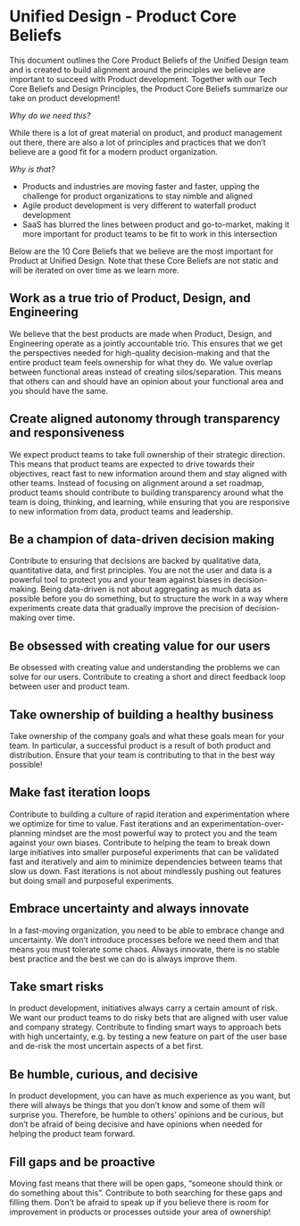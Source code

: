 # Unified Design - Product Core Beliefs 

This document outlines the Core Product Beliefs of the Unified Design team and is created to build alignment around the principles we believe are important to succeed with Product development. Together with our Tech Core Beliefs and Design Principles, the Product Core Beliefs summarize our take on product development!  

*Why do we need this?*

While there is a lot of great material on product, and product management out there, there are also a lot of principles and practices that we don’t believe are a good fit for a modern product organization. 

 

*Why is that?*

- Products and industries are moving faster and faster, upping the challenge for product organizations to stay nimble and aligned 
- Agile product development is very different to waterfall product development 
- SaaS has blurred the lines between product and go-to-market, making it more important for product teams to be fit to work in this intersection 

Below are the 10 Core Beliefs that we believe are the most important for Product at Unified Design. Note that these Core Beliefs are not static and will be iterated on over time as we learn more.  

## Work as a true trio of Product, Design, and Engineering 
We believe that the best products are made when Product, Design, and Engineering operate as a jointly accountable trio. This ensures that we get the perspectives needed for high-quality decision-making and that the entire product team feels ownership for what they do. We value overlap between functional areas instead of creating silos/separation. This means that others can and should have an opinion about your functional area and you should have the same.  

## Create aligned autonomy through transparency and responsiveness 
We expect product teams to take full ownership of their strategic direction. This means that product teams are expected to drive towards their objectives, react fast to new information around them and stay aligned with other teams. Instead of focusing on alignment around a set roadmap, product teams should contribute to building transparency around what the team is doing, thinking, and learning, while ensuring that you are responsive to new information from data, product teams and leadership. 

## Be a champion of data-driven decision making 
Contribute to ensuring that decisions are backed by qualitative data, quantitative data, and first principles. You are not the user and data is a powerful tool to protect you and your team against biases in decision-making. Being data-driven is not about aggregating as much data as possible before you do something, but to structure the work in a way where experiments create data that gradually improve the precision of decision-making over time.  

## Be obsessed with creating value for our users 
Be obsessed with creating value and understanding the problems we can solve for our users. Contribute to creating a short and direct feedback loop between user and product team.  

## Take ownership of building a healthy business 
Take ownership of the company goals and what these goals mean for your team. In particular, a successful product is a result of both product and distribution. Ensure that your team is contributing to that in the best way possible! 

## Make fast iteration loops 
Contribute to building a culture of rapid iteration and experimentation where we optimize for time to value. Fast iterations and an experimentation-over-planning mindset are the most powerful way to protect you and the team against your own biases. Contribute to helping the team to break down large initiatives into smaller purposeful experiments that can be validated fast and iteratively and aim to minimize dependencies between teams that slow us down. Fast iterations is not about mindlessly pushing out features but doing small and purposeful experiments. 

## Embrace uncertainty and always innovate 
In a fast-moving organization, you need to be able to embrace change and uncertainty. We don’t introduce processes before we need them and that means you must tolerate some chaos. Always innovate, there is no stable best practice and the best we can do is always improve them. 

## Take smart risks 
In product development, initiatives always carry a certain amount of risk. We want our product teams to do risky bets that are aligned with user value and company strategy. Contribute to finding smart ways to approach bets with high uncertainty, e.g. by testing a new feature on part of the user base and de-risk the most uncertain aspects of a bet first. 

## Be humble, curious, and decisive 
In product development, you can have as much experience as you want, but there will always be things that you don’t know and some of them will surprise you. Therefore, be humble to others’ opinions and be curious, but don’t be afraid of being decisive and have opinions when needed for helping the product team forward.  

## Fill gaps and be proactive 
Moving fast means that there will be open gaps, “someone should think or do something about this”. Contribute to both searching for these gaps and filling them. Don’t be afraid to speak up if you believe there is room for improvement in products or processes outside your area of ownership!  
